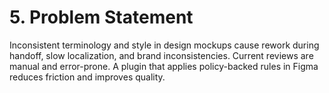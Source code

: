 # 5. Problem Statement
Inconsistent terminology and style in design mockups cause rework during handoff, slow localization, and brand inconsistencies. Current reviews are manual and error-prone. A plugin that applies policy-backed rules in Figma reduces friction and improves quality.
